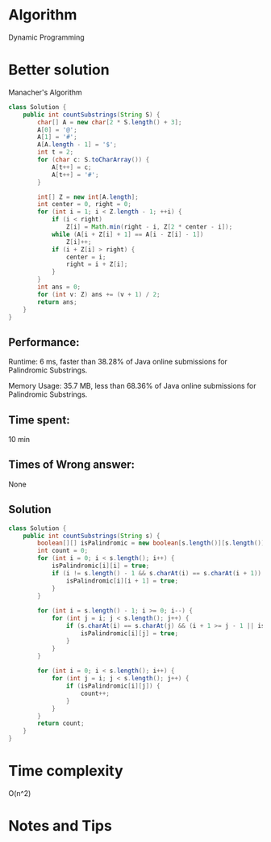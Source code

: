 # Algorithm

Dynamic Programming

# Better solution

 Manacher's Algorithm

```java
class Solution {
    public int countSubstrings(String S) {
        char[] A = new char[2 * S.length() + 3];
        A[0] = '@';
        A[1] = '#';
        A[A.length - 1] = '$';
        int t = 2;
        for (char c: S.toCharArray()) {
            A[t++] = c;
            A[t++] = '#';
        }

        int[] Z = new int[A.length];
        int center = 0, right = 0;
        for (int i = 1; i < Z.length - 1; ++i) {
            if (i < right)
                Z[i] = Math.min(right - i, Z[2 * center - i]);
            while (A[i + Z[i] + 1] == A[i - Z[i] - 1])
                Z[i]++;
            if (i + Z[i] > right) {
                center = i;
                right = i + Z[i];
            }
        }
        int ans = 0;
        for (int v: Z) ans += (v + 1) / 2;
        return ans;
    }
}
```



## Performance:

Runtime: 6 ms, faster than 38.28% of Java online submissions for Palindromic Substrings.

Memory Usage: 35.7 MB, less than 68.36% of Java online submissions for Palindromic Substrings.

## Time spent:

10 min 

## Times of Wrong answer:

None

## Solution

```java
class Solution {
    public int countSubstrings(String s) {
        boolean[][] isPalindromic = new boolean[s.length()][s.length()];
        int count = 0;
        for (int i = 0; i < s.length(); i++) {
            isPalindromic[i][i] = true;
            if (i != s.length() - 1 && s.charAt(i) == s.charAt(i + 1)) {
                isPalindromic[i][i + 1] = true;
            } 
        }
        
        for (int i = s.length() - 1; i >= 0; i--) {
            for (int j = i; j < s.length(); j++) {
                if (s.charAt(i) == s.charAt(j) && (i + 1 >= j - 1 || isPalindromic[i + 1][j - 1])) {
                    isPalindromic[i][j] = true;
                }
            }
        }
        
        for (int i = 0; i < s.length(); i++) {
            for (int j = i; j < s.length(); j++) {
                if (isPalindromic[i][j]) {
                    count++;
                }
            }
        }
        return count;
    }
}
```

# Time complexity

O(n^2)

# Notes and Tips

